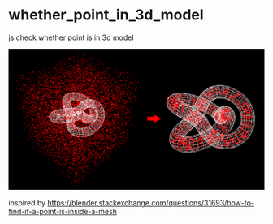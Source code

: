 # whether_point_in_3d_model
js check whether point is in 3d model

<img src="./about.png">
<p>inspired by <a href="https://blender.stackexchange.com/questions/31693/how-to-find-if-a-point-is-inside-a-mesh" target="_blank">https://blender.stackexchange.com/questions/31693/how-to-find-if-a-point-is-inside-a-mesh</a></p>